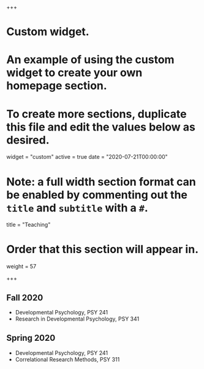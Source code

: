 +++
  # Custom widget.
  # An example of using the custom widget to create your own homepage section.
  # To create more sections, duplicate this file and edit the values below as desired.
  widget = "custom"
  active = true
  date = "2020-07-21T00:00:00"
  
  # Note: a full width section format can be enabled by commenting out the `title` and `subtitle` with a `#`.
  title = "Teaching"

  
  # Order that this section will appear in.
  weight = 57
  

  +++
  <h2>Fall 2020</h2>
  
  + Developmental Psychology, PSY 241
  + Research in Developmental Psychology, PSY 341
    
  <h2>Spring 2020</h2>
    
  + Developmental Psychology, PSY 241
  + Correlational Research Methods, PSY 311
  